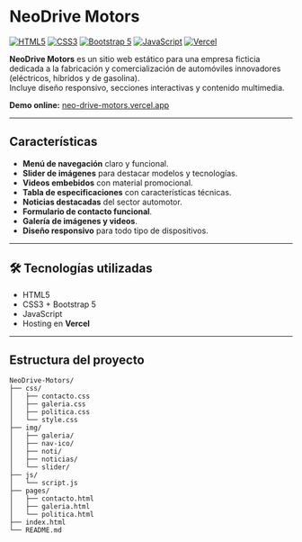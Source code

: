 # NeoDrive Motors

[![HTML5](https://img.shields.io/badge/HTML5-E34F26?style=for-the-badge&logo=html5&logoColor=white)]()
[![CSS3](https://img.shields.io/badge/CSS3-1572B6?style=for-the-badge&logo=css3&logoColor=white)]()
[![Bootstrap 5](https://img.shields.io/badge/Bootstrap-7952B3?style=for-the-badge&logo=bootstrap&logoColor=white)]()
[![JavaScript](https://img.shields.io/badge/JavaScript-F7DF1E?style=for-the-badge&logo=javascript&logoColor=black)]()
[![Vercel](https://img.shields.io/badge/Vercel-000000?style=for-the-badge&logo=vercel&logoColor=white)]()

**NeoDrive Motors** es un sitio web estático para una empresa ficticia dedicada a la fabricación y comercialización de automóviles innovadores (eléctricos, híbridos y de gasolina).  
Incluye diseño responsivo, secciones interactivas y contenido multimedia.

 **Demo online:** [neo-drive-motors.vercel.app](https://neo-drive-motors.vercel.app)

---

##  Características

- **Menú de navegación** claro y funcional.
- **Slider de imágenes** para destacar modelos y tecnologías.
- **Videos embebidos** con material promocional.
- **Tabla de especificaciones** con características técnicas.
- **Noticias destacadas** del sector automotor.
- **Formulario de contacto funcional**.
- **Galería de imágenes y videos**.
- **Diseño responsivo** para todo tipo de dispositivos.

---

## 🛠 Tecnologías utilizadas

- HTML5
- CSS3 + Bootstrap 5
- JavaScript
- Hosting en **Vercel**

---

##  Estructura del proyecto

```plaintext
NeoDrive-Motors/
├── css/
│   ├── contacto.css
│   ├── galeria.css
│   ├── politica.css
│   └── style.css
├── img/
│   ├── galeria/
│   ├── nav-ico/
│   ├── noti/
│   ├── noticias/
│   └── slider/
├── js/
│   └── script.js
├── pages/
│   ├── contacto.html
│   ├── galeria.html
│   └── politica.html
├── index.html
└── README.md


